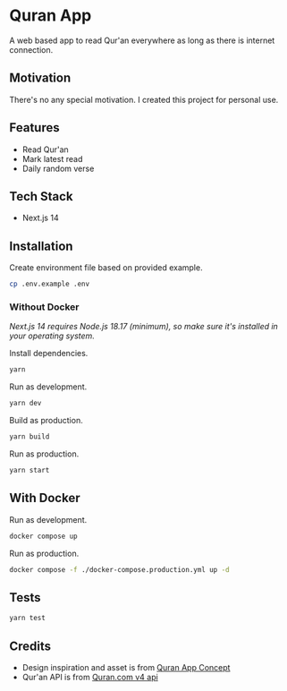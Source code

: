 # Quran App
A web based app to read Qur'an everywhere as long as there is internet connection.

## Motivation
There's no any special motivation. I created this project for personal use.

## Features
- Read Qur'an
- Mark latest read
- Daily random verse

## Tech Stack
- Next.js 14

## Installation  
Create environment file based on provided example.
```sh
cp .env.example .env
```

### Without Docker 
*Next.js 14 requires Node.js 18.17 (minimum), so make sure it's installed in your operating system.*  

Install dependencies.
```sh
yarn
```  

Run as development.
```sh
yarn dev
```

Build as production.
```sh
yarn build
```  

Run as production.
```sh
yarn start
```  

## With Docker  

Run as development.
```sh
docker compose up
```  

Run as production.
```sh
docker compose -f ./docker-compose.production.yml up -d
```

## Tests
```sh
yarn test
```

## Credits
- Design inspiration and asset is from [Quran App Concept](https://www.figma.com/community/file/966921639679380402)  
- Qur'an API is from [Quran.com v4 api](https://quran.api-docs.io/v4/getting-started/introduction)
